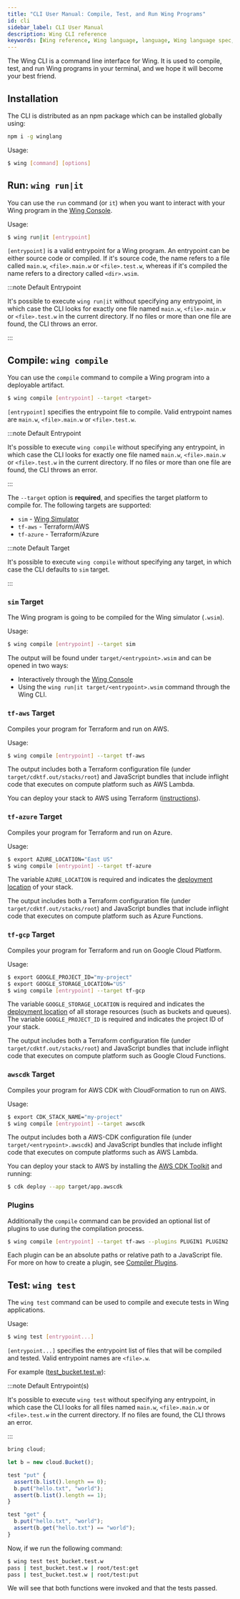 ```yaml
---
title: "CLI User Manual: Compile, Test, and Run Wing Programs"
id: cli
sidebar_label: CLI User Manual
description: Wing CLI reference
keywords: [Wing reference, Wing language, language, Wing language spec, Wing programming language, cli]
---
```


The Wing CLI is a command line interface for Wing. It is used to compile, test, and run Wing
programs in your terminal, and we hope it will become your best friend.

## Installation

The CLI is distributed as an npm package which can be installed globally using:

```bash
npm i -g winglang
```

Usage:

```sh
$ wing [command] [options]
```

## Run: `wing run|it`

You can use the `run` command (or `it`) when you want to interact with your Wing program in the
[Wing Console](/docs/start-here/local).

Usage:

```sh
$ wing run|it [entrypoint]
```

`[entrypoint]` is a valid entrypoint for a Wing program. An entrypoint can be either source code or compiled. If it's source code, the name refers to a file called `main.w`, `<file>.main.w` or `<file>.test.w`, whereas if it's compiled the name refers to a directory called `<dir>.wsim`.

:::note Default Entrypoint

It's possible to execute `wing run|it` without specifying any entrypoint, in which case the CLI looks for exactly one file named `main.w`, `<file>.main.w` or `<file>.test.w` in the current directory. If no files or more than one file are found, the CLI throws an error.

:::

## Compile: `wing compile`

You can use the `compile` command to compile a Wing program into a deployable artifact.

```sh
$ wing compile [entrypoint] --target <target>
```

`[entrypoint]` specifies the entrypoint file to compile. Valid entrypoint names are `main.w`, `<file>.main.w` or `<file>.test.w`.

:::note Default Entrypoint

It's possible to execute `wing compile` without specifying any entrypoint, in which case the CLI looks for exactly one file named `main.w`, `<file>.main.w` or `<file>.test.w` in the current directory. If no files or more than one file are found, the CLI throws an error.

:::

The `--target` option is **required**, and specifies the target platform to compile for. The
following targets are supported:

* `sim` - [Wing Simulator](#sim-target)
* `tf-aws` - Terraform/AWS
* `tf-azure` - Terraform/Azure

:::note Default Target

It's possible to execute `wing compile` without specifying any target, in which case the CLI defaults to `sim` target.

:::

### `sim` Target

The Wing program is going to be compiled for the Wing simulator (`.wsim`).

Usage:

```sh
$ wing compile [entrypoint] --target sim
```

The output will be found under `target/<entrypoint>.wsim` and can be opened in two ways:

* Interactively through the [Wing Console](/docs/start-here/local)
* Using the `wing run|it target/<entrypoint>.wsim` command through the Wing CLI.


### `tf-aws` Target

Compiles your program for Terraform and run on AWS.

Usage:

```sh
$ wing compile [entrypoint] --target tf-aws
```

The output includes both a Terraform configuration file (under `target/cdktf.out/stacks/root`) and
JavaScript bundles that include inflight code that executes on compute platform such as AWS Lambda.

You can deploy your stack to AWS using Terraform ([instructions](/docs/start-here/aws)).



### `tf-azure` Target

Compiles your program for Terraform and run on Azure.

Usage:

```sh
$ export AZURE_LOCATION="East US"
$ wing compile [entrypoint] --target tf-azure
```

The variable `AZURE_LOCATION` is required and indicates the [deployment
location](https://github.com/claranet/terraform-azurerm-regions/blob/master/REGIONS.md) of your
stack.

The output includes both a Terraform configuration file (under `target/cdktf.out/stacks/root`) and
JavaScript bundles that include inflight code that executes on compute platform such as Azure
Functions.

### `tf-gcp` Target

Compiles your program for Terraform and run on Google Cloud Platform.

Usage:

```sh
$ export GOOGLE_PROJECT_ID="my-project"
$ export GOOGLE_STORAGE_LOCATION="US"
$ wing compile [entrypoint] --target tf-gcp
```

The variable `GOOGLE_STORAGE_LOCATION` is required and indicates the [deployment
location](https://cloud.google.com/storage/docs/locations) of all storage
resources (such as buckets and queues). The variable `GOOGLE_PROJECT_ID` is required and indicates
the project ID of your stack.

The output includes both a Terraform configuration file (under `target/cdktf.out/stacks/root`) and
JavaScript bundles that include inflight code that executes on compute platform such as Google Cloud Functions.


### `awscdk` Target

Compiles your program for AWS CDK with CloudFormation to run on AWS.

Usage:

```sh
$ export CDK_STACK_NAME="my-project"
$ wing compile [entrypoint] --target awscdk
```

The output includes both a AWS-CDK configuration file (under `target/<entrypoint>.awscdk`) and
JavaScript bundles that include inflight code that executes on compute platforms such as AWS Lambda.

You can deploy your stack to AWS by installing the [AWS CDK Toolkit](https://docs.aws.amazon.com/cdk/v2/guide/cli.html) and running:
```sh
$ cdk deploy --app target/app.awscdk
```

### Plugins

Additionally the `compile` command can be provided an optional list of plugins to use during the compilation process.

```sh
$ wing compile [entrypoint] --target tf-aws --plugins PLUGIN1 PLUGIN2
```
Each plugin can be an absolute paths or relative path to a JavaScript file. For more 
on how to create a plugin, see [Compiler Plugins](./compiler-plugins).

## Test: `wing test`

The `wing test` command can be used to compile and execute tests in Wing applications.

Usage:

```sh
$ wing test [entrypoint...]
```

`[entrypoint...]` specifies the entrypoint list of files that will be compiled and tested. Valid entrypoint names are `<file>.w`.

For example ([test_bucket.test.w](https://github.com/winglang/wing/tree/main/examples/tests/valid/test_bucket.test.w)):

:::note Default Entrypoint(s)

It's possible to execute `wing test` without specifying any entrypoint, in which case the CLI looks for all files named `main.w`, `<file>.main.w` or `<file>.test.w` in the current directory. If no files are found, the CLI throws an error.

:::

```js
bring cloud;

let b = new cloud.Bucket();

test "put" {
  assert(b.list().length == 0);
  b.put("hello.txt", "world");
  assert(b.list().length == 1);
}

test "get" {
  b.put("hello.txt", "world");
  assert(b.get("hello.txt") == "world");
}
```

Now, if we run the following command:

```sh
$ wing test test_bucket.test.w
pass | test_bucket.test.w | root/test:get
pass | test_bucket.test.w | root/test:put
```

We will see that both functions were invoked and that the tests passed.
